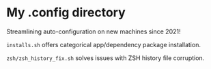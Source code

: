 # My .config directory

Streamlining auto-configuration on new machines since 2021!

` installs.sh ` offers categorical app/dependency package installation.

` zsh/zsh_history_fix.sh ` solves issues with ZSH history file corruption.

